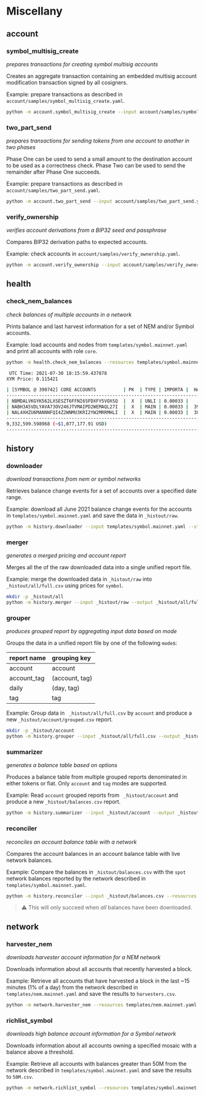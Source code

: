 # Miscellany

## account

### symbol_multisig_create

_prepares transactions for creating symbol multisig accounts_

Creates an aggregate transaction containing an embedded multisig account modification transaction signed by all cosigners.

Example: prepare transactions as described in `account/samples/symbol_multisig_create.yaml`.

```sh
python -m account.symbol_multisig_create --input account/samples/symbol_multisig_create.yaml
```

### two_part_send

_prepares transactions for sending tokens from one account to another in two phases_

Phase One can be used to send a small amount to the destination account to be used as a correctness check.
Phase Two can be used to send the remainder after Phase One succeeds.

Example: prepare transactions as described in `account/samples/two_part_send.yaml`.

```sh
python -m account.two_part_send --input account/samples/two_part_send.yaml
```

### verify_ownership

_verifies account derivations from a BIP32 seed and passphrase_

Compares BIP32 derivation paths to expected accounts.

Example: check accounts in `account/samples/verify_ownership.yaml`.

```sh
python -m account.verify_ownership --input account/samples/verify_ownership.yaml
```

## health

### check_nem_balances

_check balances of multiple accounts in a network_

Prints balance and last harvest information for a set of NEM and/or Symbol accounts.

Example: load accounts and nodes from `templates/symbol.mainnet.yaml` and print all accounts with role `core`.

```sh
python -m health.check_nem_balances --resources templates/symbol.mainnet.yaml --groups core
```

```sh
 UTC Time: 2021-07-30 18:15:59.437878
XYM Price: 0.115421

| [SYMBOL @ 390742] CORE ACCOUNTS          | PK  | TYPE | IMPORTA |  HARVEST HEIGHT  | Balance              | V % |
-------------------------------------------------------------------------------------------------------------------
| NBMDALVKGYK562LXSESZT6FFNI65FDXFY5VOXSQ  |  X  | UNLI | 0.00033 |       0    NEVER |     3,125,000.000003 | N/A |
| NABH3A5VDLYAVA73OV246JTVMAIPD2WEMAQL27I  |  X  | MAIN | 0.00033 |  390561 ~ 90.50M |     3,101,302.375428 | N/A |
| NAL4XHZU6MANNNFQI4Z2WNMU3KRI2YW2MRRMHLI  |  X  | MAIN | 0.00033 |  388170 ~ 21.43H |     3,106,297.223537 | N/A |
-------------------------------------------------------------------------------------------------------------------
9,332,599.598968 (~$1,077,177.91 USD)
-------------------------------------------------------------------------------------------------------------------
```

## history

### downloader

_download transactions from nem or symbol networks_

Retrieves balance change events for a set of accounts over a specified date range.

Example: download all June 2021 balance change events for the accounts in `templates/symbol.mainnet.yaml` and save the data in `_histout/raw`.

```sh
python -m history.downloader --input templates/symbol.mainnet.yaml --start-date 2021-06-01 --end-date 2021-06-30 --output _histout/raw
```

### merger

_generates a merged pricing and account report_

Merges all the of the raw downloaded data into a single unified report file.

Example: merge the downloaded data in `_histout/raw` into `_histout/all/full.csv` using prices for `symbol`.

```sh
mkdir -p _histout/all
python -m history.merger --input _histout/raw --output _histout/all/full.csv --ticker symbol
```

### grouper

_produces grouped report by aggregating input data based on mode_

Groups the data in a unified report file by one of the following `mode`s:

| report name | grouping key |
| :-- | :-- |
| account | account |
| account_tag | (account, tag) |
| daily | (day, tag) |
| tag | tag |

Example: Group data in ` _histout/all/full.csv` by `account` and produce a new `_histout/account/grouped.csv` report.

```sh
mkdir -p _histout/account
python -m history.grouper --input _histout/all/full.csv --output _histout/account/grouped.csv --mode account
```

### summarizer

_generates a balance table based on options_

Produces a balance table from multiple grouped reports denominated in either tokens or fiat. Only `account` and `tag` modes are supported.

Example: Read `account` grouped reports from ` _histout/account` and produce a new `_histout/balances.csv` report.

```sh
python -m history.summarizer --input _histout/account --output _histout/balances.csv --mode account
```

### reconciler

_reconciles an account balance table with a network_

Compares the account balances in an account balance table with live network balances.

Example: Compare the balances in `_histout/balances.csv` with the `spot` network balances reported by the network described in `templates/symbol.mainnet.yaml`.

```sh
python -m history.reconciler --input _histout/balances.csv --resources templates/symbol.mainnet.yaml --mode spot
```

> :warning: This will only succeed when _all_ balances have been downloaded.

## network

### harvester_nem

_downloads harvester account information for a NEM network_

Downloads information about all accounts that recently harvested a block.

Example: Retrieve all accounts that have harvested a block in the last \~15 minutes (1% of a day) from the network described in `templates/nem.mainnet.yaml` and save the results to `harvesters.csv`.

```sh
python -m network.harvester_nem --resources templates/nem.mainnet.yaml --days 0.01 --output harvesters.csv
```

### richlist_symbol

_downloads high balance account information for a Symbol network_

Downloads information about all accounts owning a specified mosaic with a balance above a threshold.

Example: Retrieve all accounts with balances greater than 50M from the network described in `templates/symbol.mainnet.yaml` and save the results to `50M.csv`.

```sh
python -m network.richlist_symbol --resources templates/symbol.mainnet.yaml --min-balance 50000000 --output 50M.csv
````
